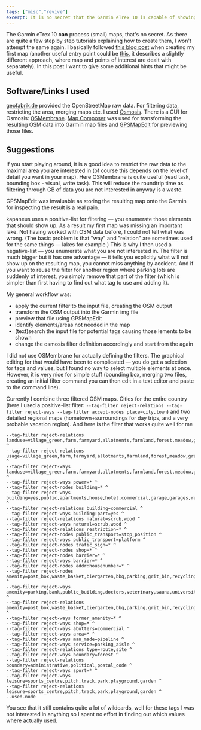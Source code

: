 ```yaml
---
tags: ["misc","revive"]
excerpt: It is no secret that the Garmin eTrex 10 is capable of showing maps (if quite small due to limited memory). Searching the web for a bit, you can find a number of sites explaining how to create them. In this post, I want to share some parameters, I found helpful for my usecase.
---
```

The Garmin eTrex 10 **can** process (small) maps, that's no secret. As there are quite a few step by step tutorials explaining how to create them, I won't attempt the same again. I basically followed [this blog post](http://kapaneus.wordpress.com/2012/07/16/osm-karten-auf-garmin-etrex10/ "kapaneus") when creating my first map (another useful entry point could be [this](http://gps.maroufi.net/index.shtml), it describes a slightly different approach, where map and points of interest are dealt with separately). In this post I want to give some additional hints that might be useful.

## Software/Links I used
[geofabrik.de](http://download.geofabrik.de/ "geofabrik") provided the OpenStreetMap raw data.
For filtering data, restricting the area, merging maps etc. I used [Osmosis](http://wiki.openstreetmap.org/wiki/Osmosis). There is a GUI for Osmosis: [OSMembrane](http://code.google.com/p/osmembrane-gui/).
[Map Composer](http://composer.waldpfa.de/index.php/MC/Download) was used for transforming the resulting OSM data into Garmin map files and [GPSMapEdit](http://www.geopainting.com) for previewing those files.

## Suggestions
If you start playing around, it is a good idea to restrict the raw data to the maximal area you are interested in (of course this depends on the level of detail you want in your map). Here OSMembrane is quite useful (read task, bounding box - visual, write task). This will reduce the roundtrip time as filtering through GB of data you are not interested in anyway is a waste.

GPSMapEdit was invaluable as storing the resulting map onto the Garmin for inspecting the result is a real pain.

kapaneus uses a positive-list for filtering — you enumerate those elements that should show up. As a result my first map was missing an important lake. Not having worked with OSM data before, I could not tell what was wrong. (The basic problem is that "way" and "relation" are sometimes used for the same things — lakes for example.) This is why I then used a negative-list — you enumerate what you are not interested in. The filter is much bigger but it has one advantage — it tells you explicitly what will not show up on the resulting map, you cannot miss anything by accident. And if you want to reuse the filter for another region where parking lots are suddenly of interest, you simply remove that part of the filter (which is simpler than first having to find out what tag to use and adding it).

My general workflow was: 

* apply the current filter to the input file, creating the OSM output
* transform the OSM output into the Garmin img file
* preview that file using GPSMapEdit
* identify elements/areas not needed in the map
* (text)search the input file for potential tags causing those lements to be shown
* change the osmosis filter definition accordingly and start from the again

I did not use OSMembrane for actually defining the filters. The graphical editing for that would have been to complicated — you do get a selection for tags and values, but I found no way to select multiple elements at once. However, it is very nice for simple stuff (bounding box, merging two files, creating an initial filter command you can then edit in a text editor and paste to the command line).

Currently I combine three filtered OSM maps. Cities for the entire country (here I used a positive-list filter: `--tag-filter reject-relations --tag-filter reject-ways --tag-filter accept-nodes place=city,town`) and two detailed regional maps (hometown+surroundings for day trips, and a very probable vacation region).
And here is the filter that works quite well for me

```
--tag-filter reject-relations landuse=village_green,farm,farmyard,allotments,farmland,forest,meadow,grass,retail,industrial,commercial,orchard,residential,military,construction,brownfield,garages,quarry ^
--tag-filter reject-relations usage=village_green,farm,farmyard,allotments,farmland,forest,meadow,grass,retail,industrial,commercial,orchard,residential,military,construction,brownfield,garages,quarry ^
--tag-filter reject-ways landuse=village_green,farm,farmyard,allotments,farmland,forest,meadow,grass,retail,industrial,commercial,orchard,residential,military,construction,brownfield,garages,quarry ^
--tag-filter reject-ways power=* ^
--tag-filter reject-nodes building=* ^
--tag-filter reject-ways building=yes,public,apartments,house,hotel,commercial,garage,garages,residential,hall,church,university,school,office,roof,retail ^
--tag-filter reject-relations building=commercial ^
--tag-filter reject-ways building:part=yes ^
--tag-filter reject-relations natural=scrub,wood ^
--tag-filter reject-ways natural=scrub,wood ^
--tag-filter reject-relations restriction=* ^
--tag-filter reject-nodes public_transport=stop_position ^
--tag-filter reject-ways public_transport=platform ^
--tag-filter reject-nodes trafic_sign=* ^
--tag-filter reject-nodes shop=* ^
--tag-filter reject-nodes barrier=* ^
--tag-filter reject-ways barrier=* ^
--tag-filter reject-nodes addr:housenumber=* ^
--tag-filter reject-nodes amenity=post_box,waste_basket,biergarten,bbq,parking,grit_bin,recycling,fuel,pub,cafe,restaurant,bus_station,telephone,nightclub,bank,taxi,pharmacy,fast_food,fire_station,post_office,school,car_sharing,vending_machine,emergency_service,atm,bar,veterinary,university,school ^
--tag-filter reject-ways amenity=parking,bank,public_building,doctors,veterinary,sauna,university,school ^
--tag-filter reject-relations amenity=post_box,waste_basket,biergarten,bbq,parking,grit_bin,recycling,fuel,pub,cafe,restaurant,bus_station,telephone,nightclub,bank,taxi,pharmacy,fast_food,fire_station,post_office,school,car_sharing,vending_machine,emergency_service,atm,bar,veterinary,university,school ^
--tag-filter reject-ways former_amenity=* ^
--tag-filter reject-ways shop=* ^
--tag-filter reject-ways abutters=commercial ^
--tag-filter reject-ways area=* ^
--tag-filter reject-ways man_made=pipeline ^
--tag-filter reject-ways service=parking_aisle ^
--tag-filter reject-relations type=route,site ^
--tag-filter reject-ways boundary=forest ^
--tag-filter reject-relations boundary=administrative,political,postal_code ^
--tag-filter reject-ways sport=* ^
--tag-filter reject-ways leisure=sports_centre,pitch,track,park,playground,garden ^
--tag-filter reject-relations leisure=sports_centre,pitch,track,park,playground,garden ^
--used-node
```

You see that it still contains quite a lot of wildcards, well for these tags I was not interested in anything so I spent no effort in finding out which values where actually used.